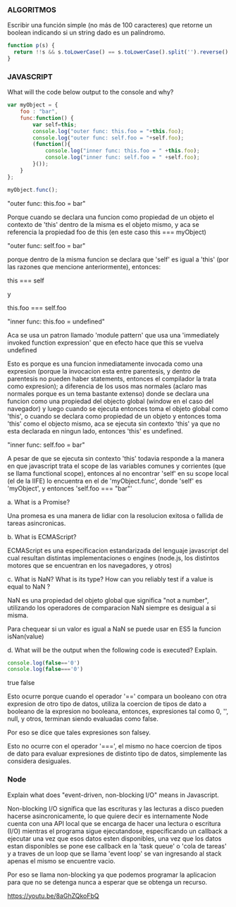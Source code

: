 ### ALGORITMOS

Escribir una función simple (no más de 100 caracteres) que retorne un boolean indicando si un string
dado es un palíndromo.


```javascript
function p(s) {
  return !!s && s.toLowerCase() == s.toLowerCase().split('').reverse().join('');
}
```

### JAVASCRIPT 

What will the code below output to the console and why?

```javascript
var myObject = {
    foo : "bar",
    func:function() {
        var self=this;
        console.log("outer func: this.foo = "+this.foo);
        console.log("outer func: self.foo = "+self.foo);
        (function(){
            console.log("inner func: this.foo = " +this.foo);
            console.log("inner func: self.foo = " +self.foo);   
        }());
    }
};

myObject.func();
```

"outer func: this.foo = bar"

Porque cuando se declara una funcion como propiedad de un objeto el contexto de 'this' dentro de la misma es el objeto mismo, y aca se referencia la propiedad foo de this (en este caso this === myObject)


"outer func: self.foo = bar"

porque dentro de la misma funcion se declara que 'self' es igual a 'this' (por las razones que mencione anteriormente), entonces:

this === self

y

this.foo === self.foo


"inner func: this.foo = undefined"

Aca se usa un patron llamado 'module pattern' que usa una 'immediately invoked function expression' que en efecto hace que this se vuelva undefined

Esto es porque es una funcion inmediatamente invocada como una expresion (porque la invocacion esta entre parentesis, y dentro de parentesis no pueden haber statements, entonces el compilador la trata como expresion); a diferencia de los usos mas normales (aclaro mas normales porque es un tema bastante extenso) donde se declara una funcion como una propiedad del objecto global (window en el caso del navegador) y luego cuando se ejecuta entonces toma el objeto global como 'this', o cuando se declara como propiedad de un objeto y entonces toma 'this' como el objecto mismo, aca se ejecuta sin contexto 'this' ya que no esta declarada en ningun lado, entonces 'this' es undefined.

"inner func: self.foo = bar"

A pesar de que se ejecuta sin contexto 'this' todavia responde a la manera en que javascript trata el scope de las variables comunes y corrientes (que se llama functional scope), entonces al no encontrar 'self' en su scope local (el de la IIFE) lo encuentra en el de 'myObject.func', donde 'self' es 'myObject', y entonces 'self.foo === "bar"'



a. What is a Promise?

Una promesa es una manera de lidiar con la resolucion exitosa o fallida de tareas asincronicas.


b. What is ECMAScript?

ECMAScript es una especificacion estandarizada del lenguaje javascript del cual resultan distintas implementaciones o engines (node.js, los distintos motores que se encuentran en los navegadores, y otros)


c. What is NaN? What is its type? How can you reliably test if a value is equal to NaN ?

NaN es una propiedad del objeto global que significa "not a number", utilizando los operadores de comparacion NaN siempre es desigual a si misma.

Para chequear si un valor es igual a NaN se puede usar en ES5 la funcion isNan(value)

d. What will be the output when the following code is executed? Explain.

```javascript 
console.log(false=='0')
console.log(false==='0')
```

true
false


Esto ocurre porque cuando el operador '==' compara un booleano con otra expresion de otro tipo de datos, utiliza la coercion de tipos de dato a booleano de la expresion no booleana, entonces, expresiones tal como 0, '', null, y otros, terminan siendo evaluadas como false.

Por eso se dice que tales expresiones son falsey.

Esto no ocurre con el operador '===', el mismo no hace coercion de tipos de dato para evaluar expresiones de distinto tipo de datos, simplemente las considera desiguales.

### Node

Explain what does "event-driven, non-blocking I/O" means in Javascript.

Non-blocking I/O significa que las escrituras y las lecturas a disco pueden hacerse asincronicamente, lo que quiere decir es internamente Node cuenta con una API local que se encarga de hacer una lectura o escritura (I/O) mientras el programa sigue ejecutandose, especificando un callback a ejecutar una vez que esos datos esten disponibles, una vez que los datos estan disponibles se pone ese callback en la 'task queue' o 'cola de tareas' y a traves de un loop que se llama 'event loop' se van ingresando al stack apenas el mismo se encuentre vacio.

Por eso se llama non-blocking ya que podemos programar la aplicacion para que no se detenga nunca a esperar que se obtenga un recurso.

https://youtu.be/8aGhZQkoFbQ











